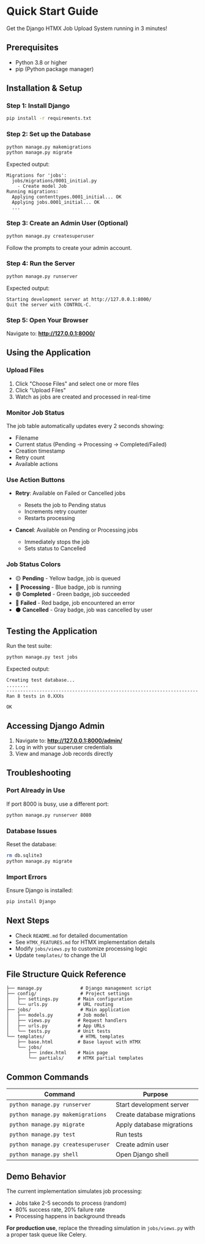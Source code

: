 # Quick Start Guide

Get the Django HTMX Job Upload System running in 3 minutes!

## Prerequisites

- Python 3.8 or higher
- pip (Python package manager)

## Installation & Setup

### Step 1: Install Django

```bash
pip install -r requirements.txt
```

### Step 2: Set up the Database

```bash
python manage.py makemigrations
python manage.py migrate
```

Expected output:
```
Migrations for 'jobs':
  jobs/migrations/0001_initial.py
    - Create model Job
Running migrations:
  Applying contenttypes.0001_initial... OK
  Applying jobs.0001_initial... OK
  ...
```

### Step 3: Create an Admin User (Optional)

```bash
python manage.py createsuperuser
```

Follow the prompts to create your admin account.

### Step 4: Run the Server

```bash
python manage.py runserver
```

Expected output:
```
Starting development server at http://127.0.0.1:8000/
Quit the server with CONTROL-C.
```

### Step 5: Open Your Browser

Navigate to: **http://127.0.0.1:8000/**

## Using the Application

### Upload Files

1. Click "Choose Files" and select one or more files
2. Click "Upload Files"
3. Watch as jobs are created and processed in real-time

### Monitor Job Status

The job table automatically updates every 2 seconds showing:
- Filename
- Current status (Pending → Processing → Completed/Failed)
- Creation timestamp
- Retry count
- Available actions

### Use Action Buttons

- **Retry**: Available on Failed or Cancelled jobs
  - Resets the job to Pending status
  - Increments retry counter
  - Restarts processing

- **Cancel**: Available on Pending or Processing jobs
  - Immediately stops the job
  - Sets status to Cancelled

### Job Status Colors

- 🟡 **Pending** - Yellow badge, job is queued
- 🔵 **Processing** - Blue badge, job is running
- 🟢 **Completed** - Green badge, job succeeded
- 🔴 **Failed** - Red badge, job encountered an error
- ⚫ **Cancelled** - Gray badge, job was cancelled by user

## Testing the Application

Run the test suite:

```bash
python manage.py test jobs
```

Expected output:
```
Creating test database...
........
----------------------------------------------------------------------
Ran 8 tests in 0.XXXs

OK
```

## Accessing Django Admin

1. Navigate to: **http://127.0.0.1:8000/admin/**
2. Log in with your superuser credentials
3. View and manage Job records directly

## Troubleshooting

### Port Already in Use

If port 8000 is busy, use a different port:
```bash
python manage.py runserver 8080
```

### Database Issues

Reset the database:
```bash
rm db.sqlite3
python manage.py migrate
```

### Import Errors

Ensure Django is installed:
```bash
pip install Django
```

## Next Steps

- Check `README.md` for detailed documentation
- See `HTMX_FEATURES.md` for HTMX implementation details
- Modify `jobs/views.py` to customize processing logic
- Update `templates/` to change the UI

## File Structure Quick Reference

```
├── manage.py              # Django management script
├── config/                # Project settings
│   ├── settings.py       # Main configuration
│   └── urls.py           # URL routing
├── jobs/                  # Main application
│   ├── models.py         # Job model
│   ├── views.py          # Request handlers
│   ├── urls.py           # App URLs
│   └── tests.py          # Unit tests
└── templates/             # HTML templates
    ├── base.html         # Base layout with HTMX
    └── jobs/
        ├── index.html    # Main page
        └── partials/     # HTMX partial templates
```

## Common Commands

| Command | Purpose |
|---------|---------|
| `python manage.py runserver` | Start development server |
| `python manage.py makemigrations` | Create database migrations |
| `python manage.py migrate` | Apply database migrations |
| `python manage.py test` | Run tests |
| `python manage.py createsuperuser` | Create admin user |
| `python manage.py shell` | Open Django shell |

## Demo Behavior

The current implementation simulates job processing:
- Jobs take 2-5 seconds to process (random)
- 80% success rate, 20% failure rate
- Processing happens in background threads

**For production use**, replace the threading simulation in `jobs/views.py` with a proper task queue like Celery.

